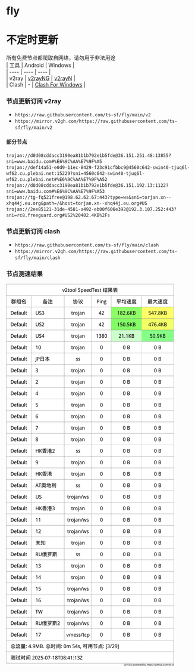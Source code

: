 # fly
# 不定时更新
所有免费节点都爬取自网络，请勿用于非法用途  
|  工具  | Android  | Windows  |  
|  ----  | ----   | ----  |  
| v2ray  | [v2rayNG](https://github.com/2dust/v2rayNG/releases) | [v2rayN](https://github.com/2dust/v2rayN/releases) |  
| Clash  | - | [Clash For Windows](https://github.com/2dust/clashN/releases) | 
  
### 节点更新订阅  v2ray
- `https://raw.githubusercontent.com/ts-sf/fly/main/v2`  
- `https://mirror.v2gh.com/https://raw.githubusercontent.com/ts-sf/fly/main/v2`  

#### 部分节点  
``` 
trojan://d0d08cddacc3190ea81b1b792e1b5fde@36.151.251.48:13855?sni=www.baidu.com#%E6%9C%AA%E7%9F%A5
trojan://def14a51-e0d9-11ec-8429-f23c91cfbbc9@4560c642-swin40-tjuq6l-wf62.cu.plebai.net:15229?sni=4560c642-swin40-tjuq6l-wf62.cu.plebai.net#%E6%9C%AA%E7%9F%A52
trojan://d0d08cddacc3190ea81b1b792e1b5fde@36.151.192.13:1122?sni=www.baidu.com#%E6%9C%AA%E7%9F%A53
trojan://tg-fq521free@198.62.62.67:443?type=ws&sni=torjan.xn--xhq44j.eu.org&path=/&host=torjan.xn--xhq44j.eu.org#US
trojan://2ee85121-31de-4581-a492-eb00f606e392@192.3.107.252:443?sni=rc8.freeguard.org#US2%20402.4KB%2Fs
```
### 节点更新订阅  clash
- `https://raw.githubusercontent.com/ts-sf/fly/main/clash`  
- `https://mirror.v2gh.com/https://raw.githubusercontent.com/ts-sf/fly/main/clash`  

### 节点测速结果
![image](traffic.png)
